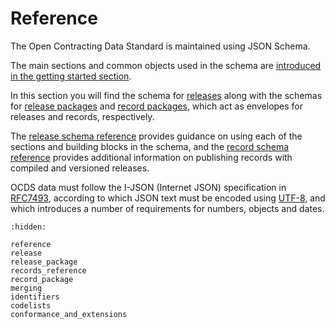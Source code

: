 # Reference

The Open Contracting Data Standard is maintained using JSON Schema. 

The main sections and common objects used in the schema are [introduced in the getting started section](../getting_started/building_blocks).

In this section you will find the schema for [releases](release) along with the schemas for [release packages](release_package) and [record packages](record_package), which act as envelopes for releases and records, respectively.

The [release schema reference](reference) provides guidance on using each of the sections and building blocks in the schema, and the [record schema reference](records_reference) provides additional information on publishing records with compiled and versioned releases.

OCDS data must follow the I-JSON (Internet JSON) specification in [RFC7493](https://tools.ietf.org/html/rfc7493), according to which JSON text must be encoded using [UTF-8](https://en.wikipedia.org/wiki/UTF-8), and which introduces a number of requirements for numbers, objects and dates.

```{toctree}
:hidden:

reference
release
release_package
records_reference
record_package
merging
identifiers
codelists
conformance_and_extensions
```
